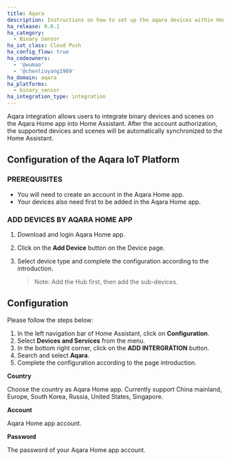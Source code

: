 ```yaml
---
title: Aqara
description: Instructions on how to set up the aqara devices within Home Assistant..
ha_release: 0.0.1
ha_category:
  - Binary Sensor
ha_iot_class: Cloud Push
ha_config_flow: true
ha_codeowners:
  - '@wumao'
  - '@chenliuyang1989'
ha_domain: aqara
ha_platforms:
  - binary_sensor
ha_integration_type: integration
---
```


Aqara integration allows users to integrate binary devices and scenes on the Aqara Home app into Home Assistant. After the account authorization, the supported devices and scenes will be automatically synchronized to the Home Assistant.

## Configuration of the Aqara IoT Platform

### PREREQUISITES

- You will need to create an account in the Aqara Home app.
- Your devices also need first to be added in the Aqara Home app.

### ADD DEVICES BY AQARA HOME APP

1. Download and login Aqara Home app.

2. Click on the **Add Device** button on the Device page.

3. Select device type and complete the configuration according to the introduction. 

   > Note: Add the Hub first, then add the sub-devices.

## Configuration

Please follow the steps below:

1. In the left navigation bar of Home Assistant, click on **Configuration**.
3. Select **Devices and Services** from the menu.
4. In the bottom right corner, click on the **ADD INTERGRATION** button.
5. Search and select **Aqara**.
6. Complete the configuration according to the page introduction.

**Country**

Choose the country as Aqara Home app. Currently support China mainland, Europe, South Korea, Russia, United States, Singapore.

**Account**

Aqara Home app account.

**Password**

The password of your Aqara Home app account.
